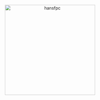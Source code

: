 <p align="center">
  <img src="https://www.gokiebox.com/comparte/wp-content/uploads/2017/11/webbbb.gif" alt="hansfpc" height="300px" />
</p>
